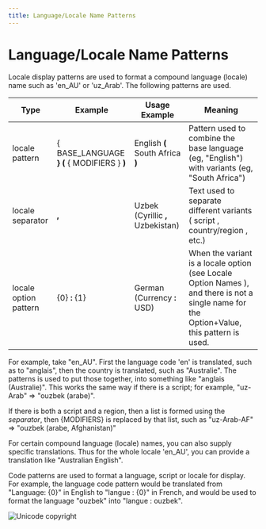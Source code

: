 ```yaml
---
title: Language/Locale Name Patterns
---
```


# Language/Locale Name Patterns

Locale display patterns are used to format a compound language (locale) name such as 'en\_AU' or 'uz\_Arab'. The following patterns are used.

| Type | Example | Usage Example |  Meaning  |
|---|---|---|---|
| locale pattern | { BASE_LANGUAGE **} (** { MODIFIERS } **)** | English **(** South Africa **)** | Pattern used to combine the base language (eg, "English") with variants (eg, "South Africa") |
| locale separator | **,**    | Uzbek (Cyrillic **,** Uzbekistan) | Text used to separate different variants ( script , country/region , etc.) |
| locale option pattern | {0} **:** {1}   | German (Currency **:** USD)  | When the variant is a locale option (see  Locale Option Names ), and there is not a single name for the Option+Value, this pattern is used. |

For example, take "en\_AU". First the language code 'en' is translated, such as to "anglais", then the country is translated, such as "Australie". The patterns is used to put those together, into something like "anglais (Australie)". This works the same way if there is a script; for example, "uz-Arab" => "ouzbek (arabe)".

If there is both a script and a region, then a list is formed using the *separator*, then {MODIFIERS} is replaced by that list, such as "uz-Arab-AF" => "ouzbek (arabe, Afghanistan)"

For certain compound language (locale) names, you can also supply specific translations. Thus for the whole locale 'en\_AU', you can provide a translation like "Australian English".

Code patterns are used to format a language, script or locale for display. For example, the language code pattern would be translated from "Language: {0}" in English to "langue : {0}" in French, and would be used to format the language "ouzbek" into "langue : ouzbek".

![Unicode copyright](https://www.unicode.org/img/hb_notice.gif)